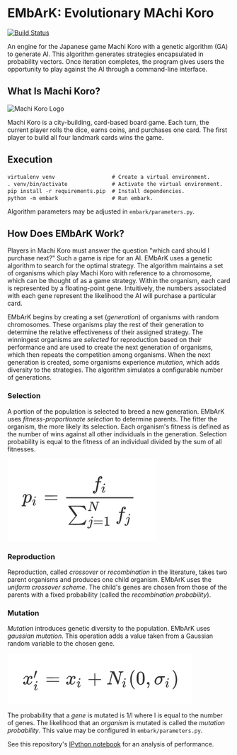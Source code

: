# EMbArK: Evolutionary MAchi Koro

[![Build Status](https://travis-ci.org/ElliotPenson/embark.svg?branch=master)](https://travis-ci.org/ElliotPenson/embark)

An engine for the Japanese game Machi Koro with a genetic algorithm (GA) to
generate AI. This algorithm generates strategies encapsulated in probability
vectors. Once iteration completes, the program gives users the opportunity to
play against the AI through a command-line interface.

## What Is Machi Koro?

![Machi Koro Logo](http://idwgames.com/wp-content/uploads/2014/09/machi-koro.jpg)

Machi Koro is a city-building, card-based board game. Each turn, the current
player rolls the dice, earns coins, and purchases one card. The first player to
build all four landmark cards wins the game.

## Execution

```
virtualenv venv                  # Create a virtual environment.
. venv/bin/activate              # Activate the virtual environment.
pip install -r requirements.pip  # Install dependencies.
python -m embark                 # Run embark.
```

Algorithm parameters may be adjusted in `embark/parameters.py`.

## How Does EMbArK Work?

Players in Machi Koro must answer the question "which card should I purchase
next?" Such a game is ripe for an AI. EMbArK uses a genetic algorithm to search
for the optimal strategy. The algorithm maintains a set of organisms which play
Machi Koro with reference to a chromosome, which can be thought of as a game
strategy. Within the organism, each card is represented by a floating-point
gene. Intuitively, the numbers associated with each gene represent the
likelihood the AI will purchase a particular card.

EMbArK begins by creating a set (*generation*) of organisms with random
chromosomes. These organisms play the rest of their generation to determine the
relative effectiveness of their assigned strategy. The winningest organisms are
*selected* for reproduction based on their performance and are used to create
the next generation of organisms, which then repeats the competition among
organisms. When the next generation is created, some organisms experience
*mutation*, which adds diversity to the strategies. The algorithm simulates a
configurable number of generations.

### Selection

A portion of the population is selected to breed a new generation. EMbArK uses
*fitness-proportionate selection* to determine parents. The fitter the organism,
the more likely its selection. Each organism's fitness is defined as the number
of wins against all other individuals in the generation. Selection probability
is equal to the fitness of an individual divided by the sum of all fitnesses.

![Fitness-Proportionate Selection](./images/fitness-proportionate-selection.png)

### Reproduction

Reproduction, called *crossover* or *recombination* in the literature, takes two
parent organisms and produces one child organism. EMbArK uses the *uniform
crossover scheme*. The child's genes are chosen from those of the parents with a
fixed probability (called the *recombination probability*).

### Mutation

*Mutation* introduces genetic diversity to the population. EMbArK uses *gaussian
mutation*. This operation adds a value taken from a Gaussian random variable to
the chosen gene.

![Gaussian Mutation](./images/gaussian-mutation.png)

The probability that a *gene* is mutated is 1/l where l is equal to the number
of genes. The likelihood that an *organism* is mutated is called the *mutation
probability*. This value may be configured in `embark/parameters.py`.

See this repository's [IPython notebook](https://github.com/ElliotPenson/embark/blob/master/embark-analysis.ipynb)
for an analysis of performance.
